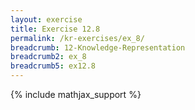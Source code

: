 ```yaml
---
layout: exercise
title: Exercise 12.8
permalink: /kr-exercises/ex_8/
breadcrumb: 12-Knowledge-Representation
breadcrumb2: ex_8
breadcrumb5: ex12.8
---
```


{% include mathjax_support %}

